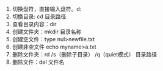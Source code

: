 1. 切换盘符，直接输入盘符。d:
2. 切换目录: cd 目录路径
3. 查看目录内容：dir
4. 创建文件夹：mkdir 目录名称
5. 创建空文件：type nul>newfile.txt
6. 创建非空文件 echo myname>a.txt
7. 删除文件夹：rd /s（删除子目录） /q（quiet模式） 目录路径
8. 删除文件：del 文件名
